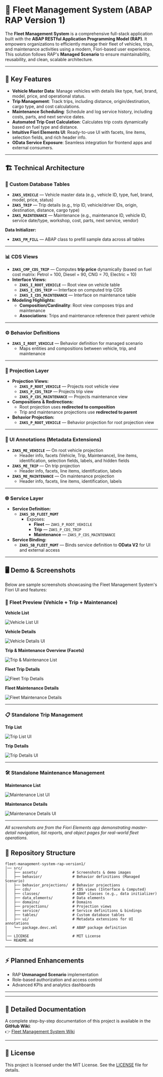 # 🚚 Fleet Management System (ABAP RAP Version 1)

The **Fleet Management System** is a comprehensive full-stack application built with the **ABAP RESTful Application Programming Model (RAP)**. It empowers organizations to efficiently manage their fleet of vehicles, trips, and maintenance activities using a modern, Fiori-based user experience.  
This solution follows RAP's **Managed Scenario** to ensure maintainability, reusability, and clean, scalable architecture.

---

## 📌 Key Features

- **Vehicle Master Data**: Manage vehicles with details like type, fuel, brand, model, price, and operational status.  
- **Trip Management**: Track trips, including distance, origin/destination, cargo type, and cost calculations.  
- **Maintenance Scheduling**: Schedule and log service history, including costs, parts, and next service dates.  
- **Automated Trip Cost Calculation**: Calculates trip costs dynamically based on fuel type and distance.  
- **Intuitive Fiori Elements UI**: Ready-to-use UI with facets, line items, selection fields, and rich header info.  
- **OData Service Exposure**: Seamless integration for frontend apps and external consumers.

---

## 🏗️ Technical Architecture

### 📂 Custom Database Tables

- **`ZAKS_VEHICLE`** — Vehicle master data (e.g., vehicle ID, type, fuel, brand, model, price, status)  
- **`ZAKS_TRIP`** — Trip details (e.g., trip ID, vehicle/driver IDs, origin, destination, distance, cargo type)  
- **`ZAKS_MAINTENANCE`** — Maintenance (e.g., maintenance ID, vehicle ID, service date/type, workshop, cost, parts, next service, vendor)  

**Data Initializer:**  
- **`ZAKS_FM_FILL`** — ABAP class to prefill sample data across all tables

---

### 📊 CDS Views

- **`ZAKS_CMP_CDS_TRIP`** — Computes **trip price** dynamically (based on fuel cost matrix: Petrol = 100, Diesel = 90, CNG = 70, Electric = 10)  
- **Interface Views:**  
  - **`ZAKS_I_ROOT_VEHICLE`** — Root view on vehicle table  
  - **`ZAKS_I_CDS_TRIP`** — Interface on computed trip CDS  
  - **`ZAKS_I_CDS_MAINTENANCE`** — Interface on maintenance table  
- **Modeling Highlights:**  
  - **Composition/Cardinality**: Root view composes trips and maintenance  
  - **Associations**: Trips and maintenance reference their parent vehicle

---

### ⚙️ Behavior Definitions

- **`ZAKS_I_ROOT_VEHICLE`** — Behavior definition for managed scenario  
  - Maps entities and compositions between vehicle, trip, and maintenance

---

### 📐 Projection Layer

- **Projection Views:**  
  - **`ZAKS_P_ROOT_VEHICLE`** — Projects root vehicle view  
  - **`ZAKS_P_CDS_TRIP`** — Projects trip view  
  - **`ZAKS_P_CDS_MAINTENANCE`** — Projects maintenance view  
- **Compositions & Redirections:**  
  - Root projection uses **redirected to composition**  
  - Trip and maintenance projections use **redirected to parent**  
- **Behavior Projection:**  
  - **`ZAKS_P_ROOT_VEHICLE`** — Behavior projection for root projection view

---

### 🎨 UI Annotations (Metadata Extensions)

- **`ZAKS_ME_VEHICLE`** — On root vehicle projection  
  - Header info, facets (Vehicle, Trip, Maintenance), line items, identification, selection fields, labels, and hidden fields  
- **`ZAKS_ME_TRIP`** — On trip projection  
  - Header info, facets, line items, identification, labels  
- **`ZAKS_ME_MAINTENANCE`** — On maintenance projection  
  - Header info, facets, line items, identification, labels

---

### 🌐 Service Layer

- **Service Definition:**  
  - **`ZAKS_SD_FLEET_MGMT`**  
    - Exposes:  
      - **Fleet** — `ZAKS_P_ROOT_VEHICLE`  
      - **Trip** — `ZAKS_P_CDS_TRIP`  
      - **Maintenance** — `ZAKS_P_CDS_MAINTENANCE`  
- **Service Binding:**  
  - **`ZAKS_SB_FLEET_MGMT`** — Binds service definition to **OData V2** for UI and external access

---

## 🖥️ Demo & Screenshots

Below are sample screenshots showcasing the Fleet Management System's Fiori UI and features:

### 🚛 Fleet Preview (Vehicle + Trip + Maintenance)

**Vehicle List**

![Vehicle List UI](src/assets/fleet_vehicle_list.png)

**Vehicle Details**

![Vehicle Details UI](src/assets/fleet_vehicle_details.png)

**Trip & Maintenance Overview (Facets)**

![Trip & Maintenance List](src/assets/fleet_trip_maintenance_list.png)

**Fleet Trip Details**

![Fleet Trip Details](src/assets/fleet_trip_details.png)

**Fleet Maintenance Details**

![Fleet Maintenance Details](src/assets/fleet_maintenance_details.png)

---

### 📋 Standalone Trip Management

**Trip List**

![Trip List UI](src/assets/trip_list.png)

**Trip Details**

![Trip Details UI](src/assets/trip_details.png)

---

### 🛠️ Standalone Maintenance Management

**Maintenance List**

![Maintenance List UI](src/assets/maintenance_list.png)

**Maintenance Details**

![Maintenance Details UI](src/assets/maintenance_details.png)

---

*All screenshots are from the Fiori Elements app demonstrating master-detail navigation, list reports, and object pages for real-world fleet operations.*


## 📂 Repository Structure

```plaintext
fleet-management-system-rap-version1/
│── src/
│   ├── assets/                # Screenshots & demo images
│   ├── behavior/              # Behavior definitions (Managed Scenario)
│   ├── behavior_projections/  # Behavior projections
│   ├── cds/                   # CDS views (Interface & Computed)
│   ├── classes/               # ABAP classes (e.g., data initializer)
│   ├── data_elements/         # Data elements
│   ├── domains/               # Domains
│   ├── projections/           # Projection views
│   ├── service/               # Service definitions & bindings
│   ├── tables/                # Custom database tables
│   ├── ui/                    # Metadata extensions for UI annotations
│   └── package.devc.xml       # ABAP package definition
│
│── LICENSE                    # MIT License
└── README.md
```
---

## ⚡ Planned Enhancements

- RAP **Unmanaged Scenario** implementation  
- Role-based authorization and access control  
- Advanced KPIs and analytics dashboards

---

---

## 📖 Detailed Documentation

A complete step-by-step documentation of this project is available in the **GitHub Wiki**:  
👉 [Fleet Management System Wiki](https://github.com/iankitsinghk/fleet-management-system-abap-rap-v1/wiki)


---

## 📜 License

This project is licensed under the MIT License. See the [LICENSE](LICENSE) file for details.
